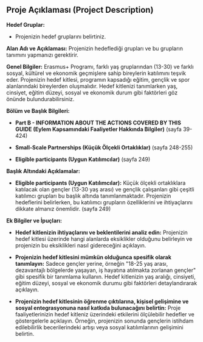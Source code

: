 ## Proje Açıklaması (Project Description)

**Hedef Gruplar:**

- Projenizin hedef gruplarını belirtiniz.

**Alan Adı ve Açıklaması:** Projenizin hedeflediği grupları ve bu grupların tanımını yapmanızı gerektirir.

**Genel Bilgiler:** Erasmus+ Programı, farklı yaş gruplarından (13-30) ve farklı sosyal, kültürel ve ekonomik geçmişlere sahip bireylerin katılımını teşvik eder. Projenizin hedef kitlesi, programın kapsadığı eğitim, gençlik ve spor alanlarındaki bireylerden oluşmalıdır. Hedef kitlenizi tanımlarken yaş, cinsiyet, eğitim düzeyi, sosyal ve ekonomik durum gibi faktörleri göz önünde bulundurabilirsiniz.

**Bölüm ve Başlık Bilgileri:**

- **Part B - INFORMATION ABOUT THE ACTIONS COVERED BY THIS GUIDE (Eylem Kapsamındaki Faaliyetler Hakkında Bilgiler)** (sayfa 39-424)

- **Small-Scale Partnerships (Küçük Ölçekli Ortaklıklar)** (sayfa 248-255)

- **Eligible participants (Uygun Katılımcılar)** (sayfa 249)

**Başlık Altındaki Açıklamalar:**

- **Eligible participants (Uygun Katılımcılar):** Küçük ölçekli ortaklıklara katılacak olan gençler (13-30 yaş arası) ve gençlik çalışanları gibi çeşitli katılımcı grupları bu başlık altında tanımlanmaktadır. Projenizin hedeflerini belirlerken, bu katılımcı grupların özelliklerini ve ihtiyaçlarını dikkate almanız önemlidir. (sayfa 249)

**Ek Bilgiler ve İpuçları:**

- **Hedef kitlenizin ihtiyaçlarını ve beklentilerini analiz edin:** Projenizin hedef kitlesi üzerinde hangi alanlarda eksiklikler olduğunu belirleyin ve projenizin bu eksiklikleri nasıl gidereceğini açıklayın.

- **Projenizin hedef kitlesini mümkün olduğunca spesifik olarak tanımlayın:** Sadece gençler yerine, örneğin "18-25 yaş arası, dezavantajlı bölgelerde yaşayan, iş hayatına atılmakta zorlanan gençler" gibi spesifik bir tanımlama kullanın. Hedef kitlenizin yaş aralığı, cinsiyeti, eğitim düzeyi, sosyal ve ekonomik durumu gibi faktörleri detaylandırarak açıklayın.

- **Projenizin hedef kitlesinin öğrenme çıktılarına, kişisel gelişimine ve sosyal entegrasyonuna nasıl katkıda bulunacağını belirtin:** Proje faaliyetlerinizin hedef kitleniz üzerindeki etkilerini ölçülebilir hedefler ve göstergelerle açıklayın. Örneğin, projenizin sonunda gençlerin istihdam edilebilirlik becerilerindeki artışı veya sosyal katılımlarının gelişimini belirtin.


